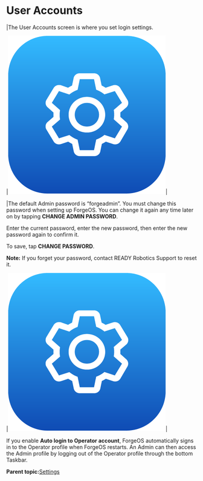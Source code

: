 # User Accounts

|The User Accounts screen is where you set login settings.

|![](../Images/Settings/Settings-Icon.png)|

|The default Admin password is “forgeadmin”. You must change this password when setting up ForgeOS. You can change it again any time later on by tapping **CHANGE ADMIN PASSWORD**.

Enter the current password, enter the new password, then enter the new password again to confirm it.

To save, tap **CHANGE PASSWORD**.

**Note:** If you forget your password, contact READY Robotics Support to reset it.

|![](../Images/Settings/Settings-Icon.png)|

If you enable **Auto login to Operator account**, ForgeOS automatically signs in to the Operator profile when ForgeOS restarts. An Admin can then access the Admin profile by logging out of the Operator profile through the bottom Taskbar.

**Parent topic:**[Settings](../Settings/SettingsOverview.md)

